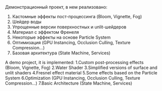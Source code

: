   Демонстрационный проект, в нем реализовано:
1. Кастомные эффекты пост-процессинга (Bloom, Vignette, Fog)
2. Шейдер воды
3. Упрощенные версии поверхностных и unlit-шейдеров
4. Материал с эффектом Френеля
5. Некоторые эффекты на основе Particle System
6. Оптимизация (GPU Instancing, Occlusion Culling, Texture Compression...)
7. Базовая архитектура (State Machine, Services)

A demo project, it is implemented:
1.Custom post-processing effects (Bloom, Vignette, Fog)
2.Water Shader
3.Simplified versions of surface and unlit shaders
4.Fresnel effect material
5.Some effects based on the Particle System
6.Optimization (GPU Instancing, Occlusion Culling, Texture Compression...)
7.Basic Architecture (State Machine, Services)
